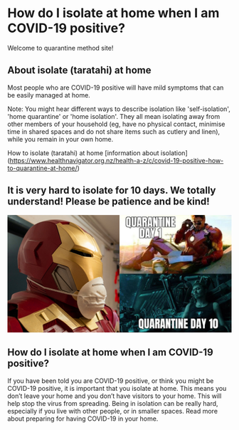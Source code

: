 # How do I isolate at home when I am COVID-19 positive?

Welcome to quarantine method site!

## About isolate (taratahi) at home

Most people who are COVID-19 positive will have mild symptoms that can be easily managed at home.

Note: You might hear different ways to describe isolation like 'self-isolation', 'home quarantine' or 'home isolation'. They all mean isolating away from other members of your household (eg, have no physical contact, minimise time in shared spaces and do not share items such as cutlery and linen), while you remain in your own home.

How to isolate (taratahi) at home [information about isolation] (https://www.healthnavigator.org.nz/health-a-z/c/covid-19-positive-how-to-quarantine-at-home/)

## It is very hard to isolate for 10 days. We totally understand! Please be patience and be kind!

![](MyMeme-ironMan.jpeg)

## How do I isolate at home when I am COVID-19 positive?

If you have been told you are COVID-19 positive, or think you might be COVID-19 positive, it is important that you isolate at home. This means you don’t leave your home and you don’t have visitors to your home. This will help stop the virus from spreading. Being in isolation can be really hard, especially if you live with other people, or in smaller spaces. Read more about preparing for having COVID-19 in your home.